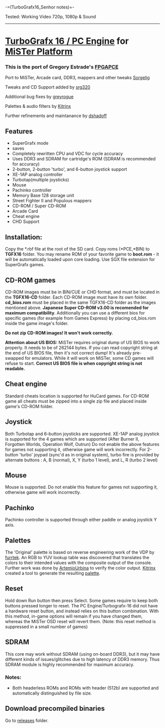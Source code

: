 -=(TurboGrafx16_Senhor notes)=-

Tested: Working Video 720p, 1080p & Sound

___
# [TurboGrafx 16 / PC Engine](https://en.wikipedia.org/wiki/TurboGrafx-16) for [MiSTer Platform](https://github.com/MiSTer-devel/Main_MiSTer/wiki) 

### This is the port of Gregory Estrade's [FPGAPCE](https://github.com/Torlus/FPGAPCE)

Port to MiSTer, Arcade card, DDR3, mappers and other tweaks [Sorgelig](https://github.com/sorgelig)

Tweaks and CD Support added by [srg320](https://github.com/srg320)

Additional bug fixes by [greyrogue](https://github.com/greyrogue)

Palettes & audio filters by [Kitrinx](https://github.com/Kitrinx)

Further refinements and maintanance by [dshadoff](https://github.com/dshadoff)

## Features
 * SuperGrafx mode
 * saves
 * Completely rewritten CPU and VDC for cycle accuracy
 * Uses DDR3 and SDRAM for cartridge's ROM (SDRAM is recommended for accuracy)
 * 2-button, 2-button 'turbo', and 6-button joystick support
 * XE-1AP analog controller
 * Turbotap(multiple joysticks)
 * Mouse
 * Pachinko controller
 * Memory Base 128 storage unit
 * Street Fighter II and Populous mappers
 * CD-ROM / Super CD-ROM
 * Arcade Card
 * Cheat engine
 * CHD Support

## Installation:
Copy the *.rbf file at the root of the SD card. Copy roms (*PCE,*BIN) to **TGFX16** folder. You may rename ROM of your favorite game to **boot.rom** - it will be automatically loaded upon core loading.
Use SGX file extension for SuperGrafx games.

## CD-ROM games
CD-ROM images must be in BIN/CUE or CHD format, and must be located in the **TGFX16-CD** folder. Each CD-ROM image must have its own folder.
**cd_bios.rom** must be placed in the same TGFX16-CD folder as the images mentioned above. **Japanese Super CD-ROM v3.00 is recomended for maximum compatibility**. 
Additionally you can use a different bios for specific games (for example from Games Express) by placing cd_bios.rom inside the game image's folder.

**Do not zip CD-ROM images! It won't work correctly.**

**Attention about US BIOS:** MiSTer requires original dump of US BIOS to work properly. It needs to be of 262144 bytes.
If you can read copyright string at the end of US BIOS file, then it's not correct dump! It's already pre-swapped for emulators.
While it will work on MiSTer, some CD games will refuse to start. **Correct US BIOS file is when copyright string is not readable.**

## Cheat engine
Standard cheats location is supported for HuCard games. For CD-ROM game all cheats must be zipped into a single zip file and placed inside game's CD-ROM folder.

## Joystick
Both Turbotap and 6-button joysticks are supported.
XE-1AP analog joystick is supported for the 4 games which are supported (After Burner II, Forgotten Worlds, Operation Wolf, Outrun)
Do not enable the above features for games not supporting it, otherwise game will work incorrectly.
For 2-button 'turbo' joypad (sync'd as in original system), turbo fire is provided by alternate buttons : A, B (normal), X, Y (turbo 1 level), and L, R (turbo 2 level)

## Mouse
Mouse is supported.
Do not enable this feature for games not supporting it, otherwise game will work incorrectly.

## Pachinko
Pachinko controller is supported through either paddle or analog joystick Y axis.

## Palettes
The 'Original' palette is based on reverse engineering work of the VDP by [furrtek](https://github.com/furrtek). An RGB to YUV lookup table was discovered that translates the colors to their intended values with the composite output of the console. Further work was done by [ArtemioUrbina](https://github.com/ArtemioUrbina) to verify the color output. [Kitrinx](https://github.com/Kitrinx) created a tool to generate the resulting [palette](https://github.com/Kitrinx/TG16_Palette).

## Reset
Hold down Run button then press Select. Some games require to keep both buttons pressed longer to reset. The PC Engine/Turbografx-16 did not have a hardware reset button, and instead relies on this button combination. With this method, in-game options will remain if you have changed them, whereas the MiSTer OSD reset will revert them.
(Note: this reset method is suppressed in a small number of games)

## SDRAM
This core may work without SDRAM (using on-board DDR3), but it may have different kinds of issues/glitches due to high latency of DDR3 memory. Thus SDRAM module is highly recommended for maximum accuracy.

### Notes:
* Both headerless ROMs and ROMs with header (512b) are supported and automatically distinguished by file size.

## Download precompiled binaries
Go to [releases](https://github.com/MiSTer-devel/TurboGrafx16_MiSTer/tree/master/releases) folder. 
